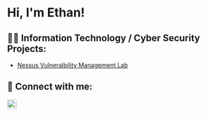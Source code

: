 <h1>Hi, I'm Ethan! </h1>

<h2>👨‍💻 Information Technology / Cyber Security Projects:</h2>

  - [Nessus Vulneralbility Management Lab](https://github.com/her-e/VulnerabilityManagement-Nessus-Lab)



<h2> 🤳 Connect with me:</h2>


[<img align="left" alt="EthanHer | LinkedIn" width="22px" src="https://cdn.jsdelivr.net/npm/simple-icons@v3/icons/linkedin.svg" />][linkedin]



[linkedin]: https://linkedin.com/in/ethan-her-b8a3a61aa

